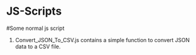 # JS-Scripts

#Some normal js script

1) Convert_JSON_To_CSV.js contains a simple function to convert JSON data to a CSV file.
